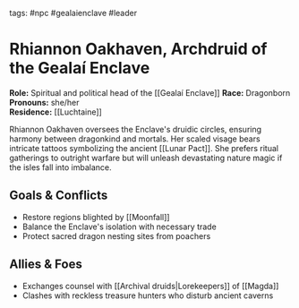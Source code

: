 tags: #npc #gealaienclave #leader

# Rhiannon Oakhaven, Archdruid of the Gealaí Enclave

**Role:** Spiritual and political head of the [[Gealaí Enclave]]
**Race:** Dragonborn  
**Pronouns:** she/her  
**Residence:** [[Luchtaine]]

Rhiannon Oakhaven oversees the Enclave's druidic circles, ensuring harmony between dragonkind and mortals. Her scaled visage bears intricate tattoos symbolizing the ancient [[Lunar Pact]]. She prefers ritual gatherings to outright warfare but will unleash devastating nature magic if the isles fall into imbalance.

## Goals & Conflicts
- Restore regions blighted by [[Moonfall]]
- Balance the Enclave's isolation with necessary trade
- Protect sacred dragon nesting sites from poachers

## Allies & Foes
- Exchanges counsel with [[Archival druids|Lorekeepers]] of [[Magda]]
- Clashes with reckless treasure hunters who disturb ancient caverns

